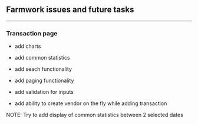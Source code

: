 
## Farmwork issues and future tasks
---

### Transaction page #
- add charts
- add common statistics
- add seach functionality
- add paging functionality
- add validation for inputs

- add ability to create vendor on the fly while adding transaction 

NOTE: Try to add display of common statistics between 2 selected dates

